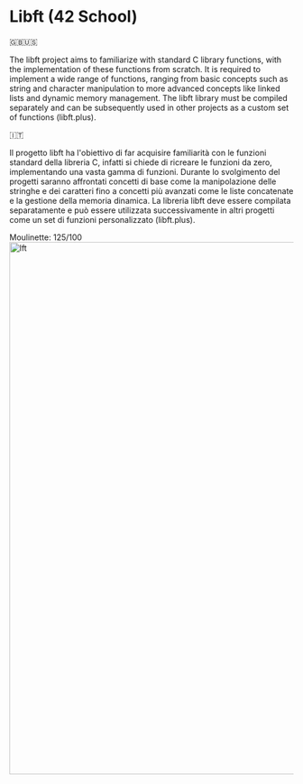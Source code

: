 # Libft (42 School)

🇬🇧🇺🇸

The libft project aims to familiarize with standard C library functions, with the implementation of these functions from scratch. It is required to implement a wide range of functions, ranging from basic concepts such as string and character manipulation to more advanced concepts like linked lists and dynamic memory management. The libft library must be compiled separately and can be subsequently used in other projects as a custom set of functions (libft.plus).

🇮🇹

Il progetto libft ha l'obiettivo di far acquisire familiarità con le funzioni standard della libreria C, infatti si chiede di ricreare le funzioni da zero, implementando una vasta gamma di funzioni. Durante lo svolgimento del progetti saranno affrontati concetti di base come la manipolazione delle stringhe e dei caratteri fino a concetti più avanzati come le liste concatenate e la gestione della memoria dinamica. La libreria libft deve essere compilata separatamente e può essere utilizzata successivamente in altri progetti come un set di funzioni personalizzato (libft.plus).

Moulinette: 125/100
<img width="944" alt="lft" src="https://github.com/chsassi/Libft-42/assets/146337608/fcb2dccb-64c8-4271-8467-1a6e70a3afc0">
